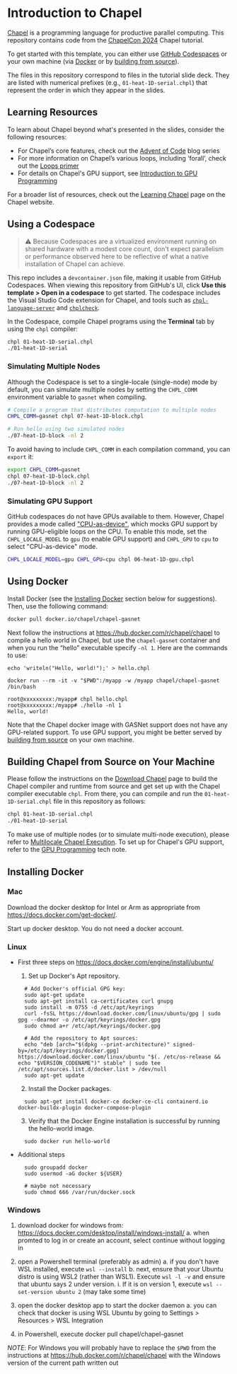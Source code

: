 # Introduction to Chapel

[Chapel](https://chapel-lang.org/) is a programming language for productive parallel computing. This repository contains code from the [ChapelCon 2024](https://chapel-lang.org/ChapelCon24.html) Chapel tutorial.

To get started with this template, you can either use [GitHub Codespaces](#using-a-codespace) or your own machine (via [Docker](#using-docker) or by [building from source](#building-chapel-from-source-on-your-machine)).

The files in this repository correspond to files in the tutorial slide deck.
They are listed with numerical prefixes (e.g., `01-heat-1D-serial.chpl`)
that represent the order in which they appear in the slides.

## Learning Resources
To learn about Chapel beyond what's presented in the slides, consider the
following resources:

* For Chapel’s core features, check out the [Advent of Code](https://chapel-lang.org/blog/series/advent-of-code-2022/) blog series
* For more information on Chapel’s various loops, including ‘forall’, check out the [Loops primer](https://chapel-lang.org/docs/primers/loops.html)
* For details on Chapel's GPU support, see [Introduction to GPU Programming](https://chapel-lang.org/blog/posts/intro-to-gpus/)

For a broader list of resources, check out the [Learning Chapel](https://chapel-lang.org/learning.html) page on the Chapel website.

## Using a Codespace

> :warning: Because Codespaces are a virtualized environment running on shared hardware with a modest core count, don't expect parallelism or performance observed here to be reflective of what a native installation of Chapel can achieve.

This repo includes a `devcontainer.json` file, making it usable from GitHub Codespaces. When viewing this repository from GitHub's UI, click __Use this template > Open in a codespace__ to get started. The codespace includes the Visual Studio Code extension for Chapel, and tools such as [`chpl-language-server`](https://chapel-lang.org/docs/main/tools/chpl-language-server/chpl-language-server.html) and [`chplcheck`](https://chapel-lang.org/docs/main/tools/chplcheck/chplcheck.html).

In the Codespace, compile Chapel programs using the __Terminal__ tab by using the `chpl` compiler:

```bash
chpl 01-heat-1D-serial.chpl
./01-heat-1D-serial
```

### Simulating Multiple Nodes
Although the Codespace is set to a single-locale (single-node) mode by default, you can simulate multiple nodes by setting the `CHPL_COMM` environment variable to `gasnet` when compiling.

```bash
# Compile a program that distributes computation to multiple nodes
CHPL_COMM=gasnet chpl 07-heat-1D-block.chpl

# Run hello using two simulated nodes
./07-heat-1D-block -nl 2
```

To avoid having to include `CHPL_COMM` in each compilation command, you can
`export` it:

```bash
export CHPL_COMM=gasnet
chpl 07-heat-1D-block.chpl
./07-heat-1D-block -nl 2
```

### Simulating GPU Support
GitHub codespaces do not have GPUs available to them. However, Chapel
provides a mode called ["CPU-as-device"](https://chapel-lang.org/docs/technotes/gpu.html#cpu-as-device-mode),
which mocks GPU support by running GPU-eligible loops on the CPU. To enable
this mode, set the `CHPL_LOCALE_MODEL` to `gpu` (to enable GPU support)
and `CHPL_GPU` to `cpu` to select "CPU-as-device" mode.

```bash
CHPL_LOCALE_MODEL=gpu CHPL_GPU=cpu chpl 06-heat-1D-gpu.chpl
```

## Using Docker

Install Docker (see the [Installing Docker](#installing-docker) section below for suggestions). Then, use the following command:

```bash
docker pull docker.io/chapel/chapel-gasnet
```

Next follow the instructions at https://hub.docker.com/r/chapel/chapel to compile a hello world in Chapel, but use the `chapel-gasnet` container and when you run the “hello” executable specify `-nl 1`.  Here are the commands to use:

```
echo 'writeln("Hello, world!");' > hello.chpl

docker run --rm -it -v "$PWD":/myapp -w /myapp chapel/chapel-gasnet /bin/bash

root@xxxxxxxxx:/myapp# chpl hello.chpl
root@xxxxxxxxx:/myapp# ./hello -nl 1
Hello, world!
```

Note that the Chapel docker image with GASNet support does not have
any GPU-related support. To use GPU support, you might be better served
by [building from source](#building-chapel-from-source-on-your-machine) on
your own machine.

## Building Chapel from Source on Your Machine

Please follow the instructions on the [Download Chapel](https://chapel-lang.org/download.html) page to build the Chapel compiler and runtime from source and get set up with the Chapel compiler executable `chpl`. From there, you can compile and run the `01-heat-1D-serial.chpl` file in this repository as follows:

```bash
chpl 01-heat-1D-serial.chpl
./01-heat-1D-serial
```

To make use of multiple nodes (or to simulate multi-node execution), please
refer to [Multilocale Chapel Execution](https://chapel-lang.org/docs/usingchapel/multilocale.html).
To set up for Chapel's GPU support, refer to the [GPU Programming](https://chapel-lang.org/docs/technotes/gpu.html) tech note.

## Installing Docker

### Mac

Download the docker desktop for Intel or Arm as appropriate from
https://docs.docker.com/get-docker/.

Start up docker desktop.  You do not need a docker account.


### Linux

* First three steps on https://docs.docker.com/engine/install/ubuntu/
  1. Set up Docker's Apt repository.
    ```
      # Add Docker's official GPG key:
      sudo apt-get update
      sudo apt-get install ca-certificates curl gnupg
      sudo install -m 0755 -d /etc/apt/keyrings
      curl -fsSL https://download.docker.com/linux/ubuntu/gpg | sudo gpg --dearmor -o /etc/apt/keyrings/docker.gpg
      sudo chmod a+r /etc/apt/keyrings/docker.gpg

      # Add the repository to Apt sources:
      echo "deb [arch="$(dpkg --print-architecture)" signed-by=/etc/apt/keyrings/docker.gpg]   https://download.docker.com/linux/ubuntu "$(. /etc/os-release && echo "$VERSION_CODENAME")" stable" | sudo tee /etc/apt/sources.list.d/docker.list > /dev/null
      sudo apt-get update
    ```

  2. Install the Docker packages.
    ```
      sudo apt-get install docker-ce docker-ce-cli containerd.io docker-buildx-plugin docker-compose-plugin
    ```

  3. Verify that the Docker Engine installation is successful by running the hello-world image.
    ```
      sudo docker run hello-world
    ```


* Additional steps
    ```
      sudo groupadd docker
      sudo usermod -aG docker ${USER}

      # maybe not necessary
      sudo chmod 666 /var/run/docker.sock

    ```

### Windows

1. download docker for windows from: https://docs.docker.com/desktop/install/windows-install/
  a. when promted to log in or create an account, select continue without logging in

2. open a Powershell terminal (preferably as admin)
  a. if you don't have WSL installed, execute `wsl --install`
  b. next, ensure that your Ubuntu distro is using WSL2 (rather than WSL1).
  Execute `wsl -l -v` and ensure that ubuntu says 2 under version.
   i. If it is on version 1, execute `wsl --set-version ubuntu 2` (may take some time)

3. open the docker desktop app to start the docker daemon
  a. you can check that docker is using WSL Ubuntu by going to
  Settings > Resources > WSL Integration

4. in Powershell, execute docker pull chapel/chapel-gasnet

*NOTE*: For Windows you will probably have to replace the `$PWD` from the instructions
at https://hub.docker.com/r/chapel/chapel with the Windows version of the current path
written out
